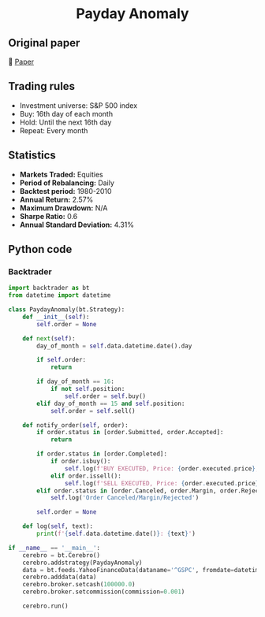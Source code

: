 <div align="center">
  <h1>Payday Anomaly</h1>
</div>

## Original paper

📕 [Paper](https://papers.ssrn.com/sol3/papers.cfm?abstract_id=3257064)

## Trading rules

- Investment universe: S&P 500 index
- Buy: 16th day of each month
- Hold: Until the next 16th day
- Repeat: Every month

## Statistics

- **Markets Traded:** Equities
- **Period of Rebalancing:** Daily
- **Backtest period:** 1980-2010
- **Annual Return:** 2.57%
- **Maximum Drawdown:** N/A
- **Sharpe Ratio:** 0.6
- **Annual Standard Deviation:** 4.31%

## Python code

### Backtrader

```python
import backtrader as bt
from datetime import datetime

class PaydayAnomaly(bt.Strategy):
    def __init__(self):
        self.order = None

    def next(self):
        day_of_month = self.data.datetime.date().day

        if self.order:
            return

        if day_of_month == 16:
            if not self.position:
                self.order = self.buy()
        elif day_of_month == 15 and self.position:
            self.order = self.sell()

    def notify_order(self, order):
        if order.status in [order.Submitted, order.Accepted]:
            return

        if order.status in [order.Completed]:
            if order.isbuy():
                self.log(f'BUY EXECUTED, Price: {order.executed.price}, Cost: {order.executed.value}, Comm: {order.executed.comm}')
            elif order.issell():
                self.log(f'SELL EXECUTED, Price: {order.executed.price}, Cost: {order.executed.value}, Comm: {order.executed.comm}')
        elif order.status in [order.Canceled, order.Margin, order.Rejected]:
            self.log('Order Canceled/Margin/Rejected')

        self.order = None

    def log(self, text):
        print(f'{self.data.datetime.date()}: {text}')

if __name__ == '__main__':
    cerebro = bt.Cerebro()
    cerebro.addstrategy(PaydayAnomaly)
    data = bt.feeds.YahooFinanceData(dataname='^GSPC', fromdate=datetime(2000, 1, 1), todate=datetime(2021, 9, 1))
    cerebro.adddata(data)
    cerebro.broker.setcash(100000.0)
    cerebro.broker.setcommission(commission=0.001)

    cerebro.run()
```